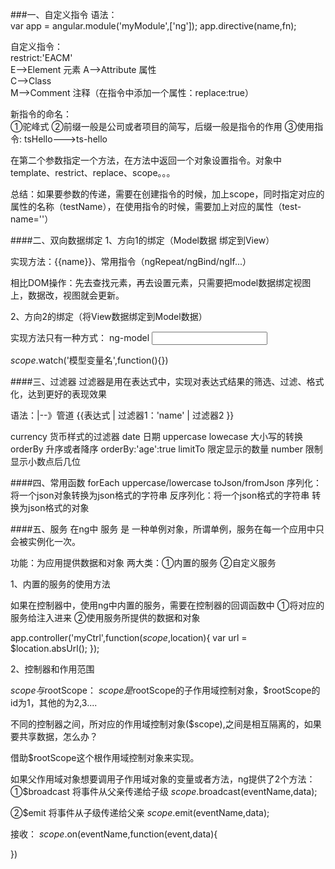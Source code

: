 ###一、自定义指令
语法：  
var app =	angular.module('myModule',['ng']);
app.directive(name,fn);

自定义指令：  
restrict:'EACM'  
E-->Element 元素 
A-->Attribute 属性  
C-->Class   
M-->Comment 注释（在指令中添加一个属性：replace:true）

新指令的命名：  
①驼峰式
②前缀一般是公司或者项目的简写，后缀一般是指令的作用
③使用指令: tsHello--->ts-hello

在第二个参数指定一个方法，在方法中返回一个对象设置指令。对象中template、restrict、replace、scope。。。

总结：如果要参数的传递，需要在创建指令的时候，加上scope，同时指定对应的属性的名称（testName），在使用指令的时候，需要加上对应的属性（test-name=''）


####二、双向数据绑定
1、方向1的绑定（Model数据 绑定到View）

实现方法：{{name}}、常用指令（ngRepeat/ngBind/ngIf...）

相比DOM操作：先去查找元素，再去设置元素，只需要把model数据绑定视图上，数据改，视图就会更新。

2、方向2的绑定（将View数据绑定到Model数据）

实现方法只有一种方式： ng-model
<input type='text' ng-model='myText'/>

$scope.$watch('模型变量名',function(){})


####三、过滤器
过滤器是用在表达式中，实现对表达式结果的筛选、过滤、格式化，达到更好的表现效果

语法：|--》管道
{{表达式 | 过滤器1：'name' | 过滤器2 }}

currency 货币样式的过滤器
date 日期
uppercase
lowecase 大小写的转换
orderBy 升序或者降序  orderBy:'age':true
limitTo 限定显示的数量
number 限制显示小数点后几位

####四、常用函数
forEach
uppercase/lowercase
toJson/fromJson 
序列化：将一个json对象转换为json格式的字符串
反序列化：将一个json格式的字符串 转换为json格式的对象


####五、服务
在ng中 服务 是 一种单例对象，所谓单例，服务在每一个应用中只会被实例化一次。

功能：为应用提供数据和对象
两大类：①内置的服务 ②自定义服务

1、内置的服务的使用方法

如果在控制器中，使用ng中内置的服务，需要在控制器的回调函数中
①将对应的服务给注入进来
②使用服务所提供的数据和对象

app.controller('myCtrl',function($scope,$location){
	var url = $location.absUrl();
});


2、控制器和作用范围

$scope与$rootScope：
$scope是$rootScope的子作用域控制对象，$rootScope的id为1，其他的为2,3....

不同的控制器之间，所对应的作用域控制对象($scope),之间是相互隔离的，如果要共享数据，怎么办？

借助$rootScope这个根作用域控制对象来实现。

如果父作用域对象想要调用子作用域对象的变量或者方法，ng提供了2个方法：
①$broadcast  将事件从父亲传递给子级
$scope.$broadcast(eventName,data);

②$emit 将事件从子级传递给父亲
$scope.$emit(eventName,data);

接收：
$scope.$on(eventName,function(event,data){

})
























